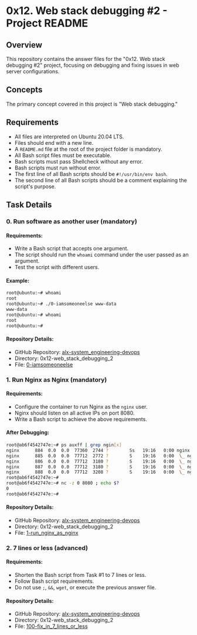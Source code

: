 # 0x12. Web stack debugging #2 - Project README

## Overview
This repository contains the answer files for the "0x12. Web stack debugging #2" project, focusing on debugging and fixing issues in web server configurations.

## Concepts
The primary concept covered in this project is "Web stack debugging."

## Requirements
- All files are interpreted on Ubuntu 20.04 LTS.
- Files should end with a new line.
- A `README.md` file at the root of the project folder is mandatory.
- All Bash script files must be executable.
- Bash scripts must pass Shellcheck without any error.
- Bash scripts must run without error.
- The first line of all Bash scripts should be `#!/usr/bin/env bash`.
- The second line of all Bash scripts should be a comment explaining the script's purpose.

## Task Details

### 0. Run software as another user (mandatory)
#### Requirements:
- Write a Bash script that accepts one argument.
- The script should run the `whoami` command under the user passed as an argument.
- Test the script with different users.

#### Example:
```bash
root@ubuntu:~# whoami
root
root@ubuntu:~# ./0-iamsomeoneelse www-data
www-data
root@ubuntu:~# whoami
root
root@ubuntu:~#
```

#### Repository Details:
- GitHub Repository: [alx-system_engineering-devops](https://github.com/Manalhub/alx-system_engineering-devops)
- Directory: 0x12-web_stack_debugging_2
- File: [0-iamsomeoneelse](https://github.com/Manalhub/alx-system_engineering-devops/blob/master/0x12-web_stack_debugging_2/0-iamsomeoneelse)

### 1. Run Nginx as Nginx (mandatory)
#### Requirements:
- Configure the container to run Nginx as the `nginx` user.
- Nginx should listen on all active IPs on port 8080.
- Write a Bash script to achieve the above requirements.

#### After Debugging:
```bash
root@ab6f4542747e:~# ps auxff | grep ngin[x]
nginx      884  0.0  0.0  77360  2744 ?        Ss   19:16   0:00 nginx: master process /usr/sbin/nginx
nginx      885  0.0  0.0  77712  2772 ?        S    19:16   0:00  \_ nginx: worker process
nginx      886  0.0  0.0  77712  3180 ?        S    19:16   0:00  \_ nginx: worker process
nginx      887  0.0  0.0  77712  3180 ?        S    19:16   0:00  \_ nginx: worker process
nginx      888  0.0  0.0  77712  3208 ?        S    19:16   0:00  \_ nginx: worker process
root@ab6f4542747e:~#
root@ab6f4542747e:~# nc -z 0 8080 ; echo $?
0
root@ab6f4542747e:~#
```

#### Repository Details:
- GitHub Repository: [alx-system_engineering-devops](https://github.com/Manalhub/alx-system_engineering-devops)
- Directory: 0x12-web_stack_debugging_2
- File: [1-run_nginx_as_nginx](https://github.com/Manalhub/alx-system_engineering-devops/blob/master/0x12-web_stack_debugging_2/1-run_nginx_as_nginx)

### 2. 7 lines or less (advanced)
#### Requirements:
- Shorten the Bash script from Task #1 to 7 lines or less.
- Follow Bash script requirements.
- Do not use `;`, `&&`, `wget`, or execute the previous answer file.

#### Repository Details:
- GitHub Repository: [alx-system_engineering-devops](https://github.com/Manalhub/alx-system_engineering-devops)
- Directory: 0x12-web_stack_debugging_2
- File: [100-fix_in_7_lines_or_less](https://github.com/Manalhub/alx-system_engineering-devops/blob/master/0x12-web_stack_debugging_2/100-fix_in_7_lines_or_less)
